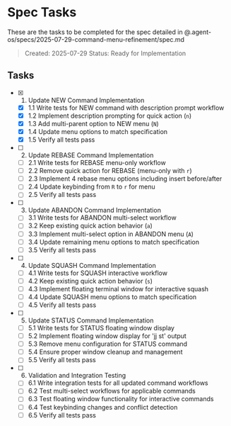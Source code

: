 # Spec Tasks

These are the tasks to be completed for the spec detailed in @.agent-os/specs/2025-07-29-command-menu-refinement/spec.md

> Created: 2025-07-29
> Status: Ready for Implementation

## Tasks

- [x] 1. Update NEW Command Implementation
  - [x] 1.1 Write tests for NEW command with description prompt workflow
  - [x] 1.2 Implement description prompting for quick action (`n`)
  - [x] 1.3 Add multi-parent option to NEW menu (`N`)
  - [x] 1.4 Update menu options to match specification
  - [x] 1.5 Verify all tests pass

- [ ] 2. Update REBASE Command Implementation
  - [ ] 2.1 Write tests for REBASE menu-only workflow
  - [ ] 2.2 Remove quick action for REBASE (menu-only with `r`)
  - [ ] 2.3 Implement 4 rebase menu options including insert before/after
  - [ ] 2.4 Update keybinding from `R` to `r` for menu
  - [ ] 2.5 Verify all tests pass

- [ ] 3. Update ABANDON Command Implementation
  - [ ] 3.1 Write tests for ABANDON multi-select workflow
  - [ ] 3.2 Keep existing quick action behavior (`a`)
  - [ ] 3.3 Implement multi-select option in ABANDON menu (`A`)
  - [ ] 3.4 Update remaining menu options to match specification
  - [ ] 3.5 Verify all tests pass

- [ ] 4. Update SQUASH Command Implementation
  - [ ] 4.1 Write tests for SQUASH interactive workflow
  - [ ] 4.2 Keep existing quick action behavior (`s`)
  - [ ] 4.3 Implement floating terminal window for interactive squash
  - [ ] 4.4 Update SQUASH menu options to match specification
  - [ ] 4.5 Verify all tests pass

- [ ] 5. Update STATUS Command Implementation
  - [ ] 5.1 Write tests for STATUS floating window display
  - [ ] 5.2 Implement floating window display for 'jj st' output
  - [ ] 5.3 Remove menu configuration for STATUS command
  - [ ] 5.4 Ensure proper window cleanup and management
  - [ ] 5.5 Verify all tests pass

- [ ] 6. Validation and Integration Testing
  - [ ] 6.1 Write integration tests for all updated command workflows
  - [ ] 6.2 Test multi-select workflows for applicable commands
  - [ ] 6.3 Test floating window functionality for interactive commands
  - [ ] 6.4 Test keybinding changes and conflict detection
  - [ ] 6.5 Verify all tests pass